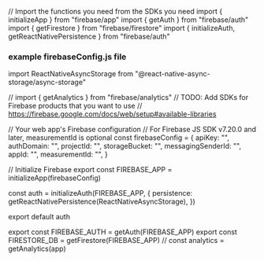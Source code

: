 // Import the functions you need from the SDKs you need
import { initializeApp } from "firebase/app"
import { getAuth } from "firebase/auth"
import { getFirestore } from "firebase/firestore"
import { initializeAuth, getReactNativePersistence } from "firebase/auth"
### example firebaseConfig.js file

import ReactNativeAsyncStorage from "@react-native-async-storage/async-storage"

// import { getAnalytics } from "firebase/analytics"
// TODO: Add SDKs for Firebase products that you want to use
// https://firebase.google.com/docs/web/setup#available-libraries

// Your web app's Firebase configuration
// For Firebase JS SDK v7.20.0 and later, measurementId is optional
const firebaseConfig = {
    apiKey: "",
    authDomain: "",
    projectId: "",
    storageBucket: "",
    messagingSenderId: "",
    appId: "",
    measurementId: "",
}

// Initialize Firebase
export const FIREBASE_APP = initializeApp(firebaseConfig)

const auth = initializeAuth(FIREBASE_APP, {
    persistence: getReactNativePersistence(ReactNativeAsyncStorage),
})

export default auth

export const FIREBASE_AUTH = getAuth(FIREBASE_APP)
export const FIRESTORE_DB = getFirestore(FIREBASE_APP)
// const analytics = getAnalytics(app)
